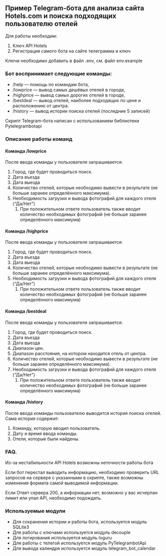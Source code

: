 ﻿## **Пример Telegram-бота для анализа сайта Hotels.com и поиска подходящих пользователю отелей**

Для работы необходим:

1. Ключ API Hotels
2. Регистрация самого бота на сайте телеграмма и ключ

Ключи необходимо добавить в файл .env, см. файл env.example


### Бот воспринимает следующие команды:

* /help — помощь по командам бота,
* /lowprice — вывод самых дешёвых отелей в городе,
* /highprice — вывод самых дорогих отелей в городе,
* /bestdeal — вывод отелей, наиболее подходящих по цене и расположению от центра.
* /history — вывод истории поиска отелей (последние 5 записей)

Скрипт Telegram-бота написан с использованием библиотеки Pytelegrambotapi

### Описание работы команд


#### **Команда /lowprice**

После ввода команды у пользователя запрашивается:

1. Город, где будет проводиться поиск.
2. Дата въезда
3. Дата выезда
4. Количество отелей, которые необходимо вывести в результате (не больше заранее определённого максимума).
5. Необходимость загрузки и вывода фотографий для каждого отеля (“Да/Нет”)
   1. При положительном ответе пользователь также вводит количество необходимых фотографий (не больше заранее определённого максимума)


#### **Команда /highprice**

После ввода команды у пользователя запрашивается:

1. Город, где будет проводиться поиск.
2. Дата въезда
3. Дата выезда
4. Количество отелей, которые необходимо вывести в результате (не больше заранее определённого максимума).
5. Необходимость загрузки и вывода фотографий для каждого отеля (“Да/Нет”)
   1. При положительном ответе пользователь также вводит количество необходимых фотографий (не больше заранее определённого максимума)


#### **Команда /bestdeal**

После ввода команды у пользователя запрашивается:

1. Город, где будет проводиться поиск.
2. Дата въезда
3. Дата выезда
4. Диапазон цен.
5. Диапазон расстояния, на котором находится отель от центра.
6. Количество отелей, которые необходимо вывести в результате (не больше заранее определённого максимума).
7. Необходимость загрузки и вывода фотографий для каждого отеля (“Да/Нет”)
   1. При положительном ответе пользователь также вводит количество необходимых фотографий (не больше заранее определённого максимума)


#### **Команда /history**

После ввода команды пользователю выводится история поиска отелей. Сама история содержит:

1. Команду, которую вводил пользователь.
2. Дату и время ввода команды.
3. Отели, которые были найдены.


### FAQ. 

Из-за нестабильности API Hotels возможны неточности работы бота 

Если бот перестал выводить информацию, необходимо проверить URL запросов на сервере с указанными в скрипте, также 
возможны изменения формата самой выводимой информации.

Если Ответ сервера 200, а информации нет, возможно у вас исчерпан лимит или упал API, необходимо подождать.

### Используемые модули
* Для сохранения истории и работы бота, используется модуль SQLite3 
* Для работы с ключами используется модуль decouple
* Для логирования используется модуль loguru
* Для работы с телегой используется модуль PyTelegrambotApi
* Для вывода календря используется модуль telegram_bot_calendar
